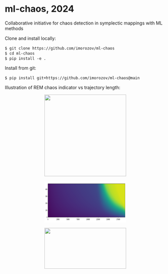 # ml-chaos, 2024

Collaborative initiative for chaos detection in symplectic mappings with ML methods

Clone and install locally:

```
$ git clone https://github.com/imorozov/ml-chaos
$ cd ml-chaos
$ pip install -e .
```

Install from git:

```
$ pip install git+https://github.com/imorozov/ml-chaos@main
```

Illustration of REM chaos indicator vs trajectory length:

<p align="center">
  <img width="256" height="256" src="https://github.com/i-a-morozov/ml-chaos/blob/main/pics/indicator.gif">
</p>

<p align="center">
  <img width="256" height="128" src="https://github.com/i-a-morozov/ml-chaos/blob/main/pics/elbow.png">
</p>

<p align="center">
  <img width="256" height="128" src="https://github.com/i-a-morozov/ml-chaos/blob/main/pics/historgam.png">
</p>


